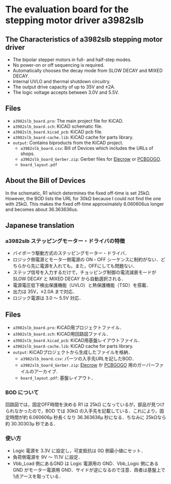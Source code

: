 # The evaluation board for the stepping motor driver a3982slb

## The Characteristics of a3982slb stepping motor driver

- The bipolar stepper motors in full- and half-step modes.
- No power-on or off sequencing is required.
- Automatically chooses the decay mode from SLOW DECAY and MIXED DECAY.
- Internal UVLO and thermal shutdown circuitry.
- The output drive capacity of up to 35V and ±2A.
- The logic voltage accepts between 3.0V and 5.5V.

## Files

- `a3982slb_board.pro`: The main project file for KiCAD.
- `a3982slb_board.sch`: KiCAD schematic file.
- `a3982slb_board.kicad_pcb`: KiCAD pcb file.
- `a3982slb_board-cache.lib`: KiCAD cache for parts library.
- `output`: Contains biproducts from the KiCAD project.
   - `a3982slb_board.csv`: Bill of Devices which includes the URLs of shops.
   - `a3982slb_board_Gerber.zip`: Gerber files for [Elecrow](https://www.elecrow.com) or [PCBGOGO](https://www.pcbgogo.com).
   - `board_layout.pdf`


## About the Bill of Devices

In the schematic, R1 which determines the fixed off-time is set 25kΩ.
However, the BOD lists the URL for 30kΩ because I could not find the one with 25kΩ.  This makes the fixed off-time approximately 6.060606us longer and becomes about 36.363636us. 

## Japanese translation

### a3982slb ステッピングモーター・ドライバの特徴

- バイポーラ駆動方式のステッピングモーター・ドライバ．
- ロジック側電源とモーター側電源の ON・OFF シーケンスに制約がない．どちらから先に電源を入れても，また，OFFにしても問題ない．
- ステップ信号を入力するだけで，チョッピング制御の電流減衰モードが SLOW DECAY と MIXED DECAY から自動選択される．
- 電源電圧低下検出保護機能（UVLO）と熱保護機能（TSD）を搭載．
- 出力は 35V，±2.0A まで対応．
- ロジック電源は 3.0 〜 5.5V 対応．

## Files

- `a3982slb_board.pro`: KiCAD用プロジェクトファイル．
- `a3982slb_board.sch`: KiCAD用回路図ファイル．
- `a3982slb_board.kicad_pcb`: KiCAD用基盤レイアウトファイル．
- `a3982slb_board-cache.lib`: KiCAD cache for parts library.
- `output`: KiCADプロジェクトから生成したファイルを格納．
   - `a3982slb_board.csv`: パーツの入手先URLを記したBOD．
   - `a3982slb_board_Gerber.zip`: [Elecrow](https://www.elecrow.com) か [PCBGOGO](https://www.pcbgogo.jp) 用のガーバーファイルのアーカイブ.
   - `board_layout.pdf`: 基盤レイアウト．

### BOD について

回路図では，固定OFF時間を決める R1 は 25kΩ になっているが，部品が見つけられなかったので，BOD では 30kΩ の入手先を記載している．これにより，固定時間が約 6.060606μ 秒長くなり 36.363636μ 秒になる．ちなみに 25kΩなら約 30.30303μ 秒である．

### 使い方

- Logic 電源を 3.3V に設定し，可変抵抗は 0Ω 側最小値にセット．
- 負荷側電源を 9V 〜 11.1V に設定．
- Vbb_Load 側にあるGND は Logic 電源用の GND．Vbb_Logic 側にある GND がモーター電源用 GND．サイドが逆になるので注意．両者は基盤上で1点アースを取っている．
 

